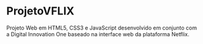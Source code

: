 # ProjetoVFLIX
Projeto Web em HTML5, CSS3 e JavaScript desenvolvido em conjunto com a Digital Innovation One baseado na interface web da plataforma Netflix.
